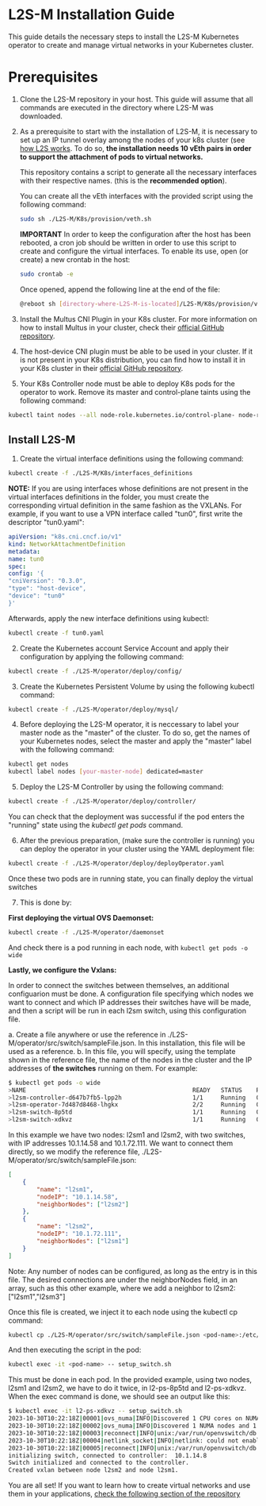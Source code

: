 # L2S-M Installation Guide
This guide details the necessary steps to install the L2S-M Kubernetes operator to create and manage virtual networks in your Kubernetes cluster.


# Prerequisites

1. Clone the L2S-M repository in your host. This guide will assume that all commands are executed in the directory where L2S-M was downloaded.

2. As a prerequisite to start with the installation of L2S-M, it is necessary to set up an IP tunnel overlay among the nodes of your k8s cluster (see  [how L2S works](https://github.com/Networks-it-uc3m/L2S-M/tree/main/K8s). To do so, **the installation needs 10 vEth pairs in order to support the attachment of pods to virtual networks.**

    This repository contains a script to generate all the necessary interfaces with their respective names. (this is the **recommended option**).

    You can create all the vEth interfaces with the provided script using the following command:

    ```bash
    sudo sh ./L2S-M/K8s/provision/veth.sh 
    ```

    **IMPORTANT** In order to keep the configuration after the host has been rebooted, a cron job should be written in order to use this script to create and configure the virtual interfaces. To enable its use, open (or create) a new crontab in the host:

    ```bash
    sudo crontab -e 
    ```

    Once opened, append the following line at the end of the file:

    ```bash
    @reboot sh [directory-where-L2S-M-is-located]/L2S-M/K8s/provision/veth.sh
    ```

3. Install the Multus CNI Plugin in your K8s cluster. For more information on how to install Multus in your cluster, check their [official GitHub repository](https://github.com/k8snetworkplumbingwg/multus-cni).

4. The host-device CNI plugin must be able to be used in your cluster. If it is not present in your K8s distribution, you can find how to install it in your K8s cluster in their [official GitHub repository](https://github.com/containernetworking/plugins).

5. Your K8s Controller node must be able to deploy K8s pods for the operator to work. Remove its master and control-plane taints using the following command:
```bash
kubectl taint nodes --all node-role.kubernetes.io/control-plane- node-role.kubernetes.io/master-
```

 
## Install L2S-M

1. Create the virtual interface definitions using the following command:
 ```bash
kubectl create -f ./L2S-M/K8s/interfaces_definitions
```

**NOTE:** If you are using interfaces whose definitions are not present in the virtual interfaces definitions in the folder, you must create the corresponding virtual definition in the same fashion as the VXLANs. For example, if you want to use a VPN interface called "tun0", first write the descriptor "tun0.yaml":

 ```yaml
apiVersion: "k8s.cni.cncf.io/v1"
kind: NetworkAttachmentDefinition
metadata:
name: tun0
spec:
config: '{
"cniVersion": "0.3.0",
"type": "host-device",
"device": "tun0"
}'
```
Afterwards, apply the new interface definitions using kubectl:
  ```bash
kubectl create -f tun0.yaml
```
2. Create the Kubernetes account Service Account and apply their configuration by applying the following command:
 ```bash
kubectl create -f ./L2S-M/operator/deploy/config/
```

3. Create the Kubernetes Persistent Volume by using the following kubectl command:
 ```bash
kubectl create -f ./L2S-M/operator/deploy/mysql/
```

4. Before deploying the L2S-M operator, it is neccessary to label your master node as the "master" of the cluster. To do so, get the names of your Kubernetes nodes, select the master and apply the "master" label with the following command:

 ```bash
kubectl get nodes
kubectl label nodes [your-master-node] dedicated=master
```
5. Deploy the L2S-M Controller by using the following command: 

```bash
kubectl create -f ./L2S-M/operator/deploy/controller/
```
 You can check that the deployment was successful if the pod enters the "running" state using the *kubectl get pods* command.

6. After the previous preparation, (make sure the controller is running) you can deploy the operator in your cluster using the YAML deployment file:
 ```bash
kubectl create -f ./L2S-M/operator/deploy/deployOperator.yaml
```

Once these two pods are in running state, you can finally deploy the virtual switches

7. This is done by:

**First deploying the virtual OVS Daemonset:**
```bash
kubectl create -f ./L2S-M/operator/daemonset
```

And check there is a pod running in each node, with ```kubectl get pods -o wide```

**Lastly, we configure the Vxlans:**

In order to connect the switches between themselves, an additional configuarion must be done. A configuration file specifying which nodes we want to connect and which IP addresses their switches have will be made, and then a script will be run in each l2sm switch, using this configuration file. 

  a. Create a file anywhere or use the reference in ./L2S-M/operator/src/switch/sampleFile.json. In this installation, this file will be used as a reference.
  b. In this file, you will specify, using the template shown in the reference file, the name of the nodes in the cluster and the IP addresses of **the switches** running on them. For example:
  ```bash
  $ kubectl get pods -o wide
  >NAME                                               READY   STATUS    RESTARTS   AGE     IP            NODE    NOMINATED NODE   READINESS GATES
  >l2sm-controller-d647b7fb5-lpp2h                    1/1     Running   0          30m     10.1.14.55    l2sm1   <none>           <none>
  >l2sm-operator-7d487d8468-lhgkx                     2/2     Running   0          2m11s   10.1.14.56    l2sm1   <none>           <none>
  >l2sm-switch-8p5td                                  1/1     Running   0          71s     10.1.14.58    l2sm1   <none>           <none>
  >l2sm-switch-xdkvz                                  1/1     Running   0          71s     10.1.72.111   l2sm2   <none>           <none>

  ```
  In this example we have two nodes: l2sm1 and l2sm2, with two switches, with IP addresses 10.1.14.58 and 10.1.72.111.
  We want to connect them directly, so we modify the reference file, ./L2S-M/operator/src/switch/sampleFile.json:
```json
[
    {
        "name": "l2sm1",
        "nodeIP": "10.1.14.58",
        "neighborNodes": ["l2sm2"]
    },
    {
        "name": "l2sm2",
        "nodeIP": "10.1.72.111",
        "neighborNodes": ["l2sm1"]
    }
]

```
Note: Any number of nodes can be configured, as long as the entry is in this file. The desired connections are under the neighborNodes field, in an array, such as this other example, where we add a neighbor to l2sm2: ["l2sm1","l2sm3"]

Once this file is created, we inject it to each node using the kubectl cp command:

```bash
kubectl cp ./L2S-M/operator/src/switch/sampleFile.json <pod-name>:/etc/l2sm/switchConfig.json 
```
And then executing the script in the pod:
```bash
kubectl exec -it <pod-name> -- setup_switch.sh
```

This must be done in each pod. In the provided example, using two nodes, l2sm1 and l2sm2, we have to do it twice, in l2-ps-8p5td and l2-ps-xdkvz.
When the exec command is done, we should see an output like this:

```bash
$ kubectl exec -it l2-ps-xdkvz -- setup_switch.sh
2023-10-30T10:22:18Z|00001|ovs_numa|INFO|Discovered 1 CPU cores on NUMA node 0
2023-10-30T10:22:18Z|00002|ovs_numa|INFO|Discovered 1 NUMA nodes and 1 CPU cores
2023-10-30T10:22:18Z|00003|reconnect|INFO|unix:/var/run/openvswitch/db.sock: connecting...
2023-10-30T10:22:18Z|00004|netlink_socket|INFO|netlink: could not enable listening to all nsid (Operation not permitted)
2023-10-30T10:22:18Z|00005|reconnect|INFO|unix:/var/run/openvswitch/db.sock: connected
initializing switch, connected to controller:  10.1.14.8
Switch initialized and connected to the controller.
Created vxlan between node l2sm2 and node l2sm1.
```


You are all set! If you want to learn how to create virtual networks and use them in your applications, [check the following section of the repository](https://github.com/Networks-it-uc3m/L2S-M/tree/main/descriptors)

